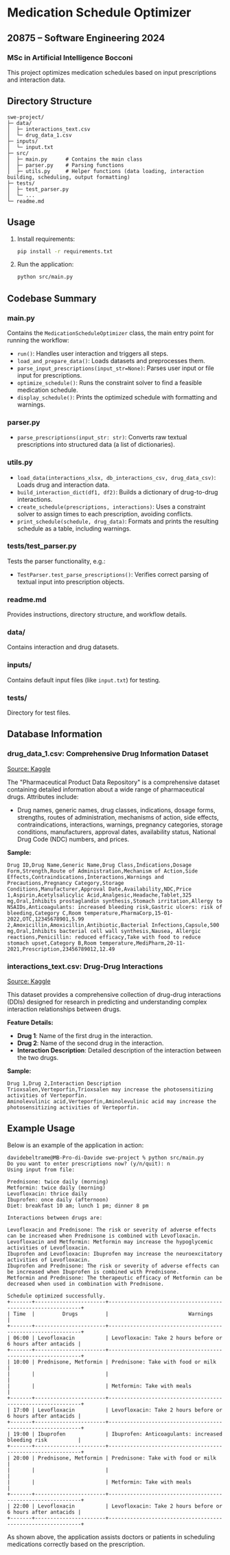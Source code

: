
# Medication Schedule Optimizer
## 20875 – Software Engineering 2024
### MSc in Artificial Intelligence Bocconi

This project optimizes medication schedules based on input prescriptions and interaction data.

## Directory Structure

```text
swe-project/
├─ data/
│  ├─ interactions_text.csv
│  └─ drug_data_1.csv
├─ inputs/
│  └─ input.txt
├─ src/
│  ├─ main.py      # Contains the main class
│  ├─ parser.py    # Parsing functions
│  ├─ utils.py     # Helper functions (data loading, interaction building, scheduling, output formatting)
├─ tests/
│  ├─ test_parser.py
│  └─ ...
└─ readme.md
```

## Usage

1. Install requirements:
   ```bash
   pip install -r requirements.txt
   ```

2. Run the application:
   ```bash
   python src/main.py
   ```

## Codebase Summary

### main.py
Contains the `MedicationScheduleOptimizer` class, the main entry point for running the workflow:
- `run()`: Handles user interaction and triggers all steps.
- `load_and_prepare_data()`: Loads datasets and preprocesses them.
- `parse_input_prescriptions(input_str=None)`: Parses user input or file input for prescriptions.
- `optimize_schedule()`: Runs the constraint solver to find a feasible medication schedule.
- `display_schedule()`: Prints the optimized schedule with formatting and warnings.

### parser.py
- `parse_prescriptions(input_str: str)`: Converts raw textual prescriptions into structured data (a list of dictionaries).

### utils.py
- `load_data(interactions_xlsx, db_interactions_csv, drug_data_csv)`: Loads drug and interaction data.
- `build_interaction_dict(df1, df2)`: Builds a dictionary of drug-to-drug interactions.
- `create_schedule(prescriptions, interactions)`: Uses a constraint solver to assign times to each prescription, avoiding conflicts.
- `print_schedule(schedule, drug_data)`: Formats and prints the resulting schedule as a table, including warnings.

### tests/test_parser.py
Tests the parser functionality, e.g.:
- `TestParser.test_parse_prescriptions()`: Verifies correct parsing of textual input into prescription objects.

### readme.md
Provides instructions, directory structure, and workflow details.

### data/
Contains interaction and drug datasets.

### inputs/
Contains default input files (like `input.txt`) for testing.

### tests/
Directory for test files.

## Database Information

### drug_data_1.csv: Comprehensive Drug Information Dataset
[Source: Kaggle](https://www.kaggle.com/datasets/anoopjohny/comprehensive-drug-information-dataset)

The "Pharmaceutical Product Data Repository" is a comprehensive dataset containing detailed information about a wide range of pharmaceutical drugs. Attributes include:
- Drug names, generic names, drug classes, indications, dosage forms, strengths, routes of administration, mechanisms of action, side effects, contraindications, interactions, warnings, pregnancy categories, storage conditions, manufacturers, approval dates, availability status, National Drug Code (NDC) numbers, and prices.

**Sample:**
```csv
Drug ID,Drug Name,Generic Name,Drug Class,Indications,Dosage Form,Strength,Route of Administration,Mechanism of Action,Side Effects,Contraindications,Interactions,Warnings and Precautions,Pregnancy Category,Storage Conditions,Manufacturer,Approval Date,Availability,NDC,Price
1,Aspirin,Acetylsalicylic Acid,Analgesic,Headache,Tablet,325 mg,Oral,Inhibits prostaglandin synthesis,Stomach irritation,Allergy to NSAIDs,Anticoagulants: increased bleeding risk,Gastric ulcers: risk of bleeding,Category C,Room temperature,PharmaCorp,15-01-2022,OTC,12345678901,5.99
2,Amoxicillin,Amoxicillin,Antibiotic,Bacterial Infections,Capsule,500 mg,Oral,Inhibits bacterial cell wall synthesis,Nausea, Allergic reactions,Penicillin: reduced efficacy,Take with food to reduce stomach upset,Category B,Room temperature,MediPharm,20-11-2021,Prescription,23456789012,12.49
```

### interactions_text.csv: Drug-Drug Interactions
[Source: Kaggle](https://www.kaggle.com/datasets/mghobashy/drug-drug-interactions)

This dataset provides a comprehensive collection of drug-drug interactions (DDIs) designed for research in predicting and understanding complex interaction relationships between drugs.

**Feature Details:**
- **Drug 1**: Name of the first drug in the interaction.
- **Drug 2**: Name of the second drug in the interaction.
- **Interaction Description**: Detailed description of the interaction between the two drugs.

**Sample:**
```csv
Drug 1,Drug 2,Interaction Description
Trioxsalen,Verteporfin,Trioxsalen may increase the photosensitizing activities of Verteporfin.
Aminolevulinic acid,Verteporfin,Aminolevulinic acid may increase the photosensitizing activities of Verteporfin.
```

## Example Usage

Below is an example of the application in action:
```text
davidebeltrame@MB-Pro-di-Davide swe-project % python src/main.py
Do you want to enter prescriptions now? (y/n/quit): n
Using input from file:

Prednisone: twice daily (morning)
Metformin: twice daily (morning)
Levofloxacin: thrice daily
Ibuprofen: once daily (afternoon)
Diet: breakfast 10 am; lunch 1 pm; dinner 8 pm

Interactions between drugs are:

Levofloxacin and Prednisone: The risk or severity of adverse effects can be increased when Prednisone is combined with Levofloxacin.
Levofloxacin and Metformin: Metformin may increase the hypoglycemic activities of Levofloxacin.
Ibuprofen and Levofloxacin: Ibuprofen may increase the neuroexcitatory activities of Levofloxacin.
Ibuprofen and Prednisone: The risk or severity of adverse effects can be increased when Ibuprofen is combined with Prednisone.
Metformin and Prednisone: The therapeutic efficacy of Metformin can be decreased when used in combination with Prednisone.

Schedule optimized successfully.
+-------+-----------------------+-------------------------------------------------------------+
| Time  |         Drugs         |                          Warnings                           |
+-------+-----------------------+-------------------------------------------------------------+
| 06:00 | Levofloxacin          | Levofloxacin: Take 2 hours before or 6 hours after antacids |
+-------+-----------------------+-------------------------------------------------------------+
| 10:00 | Prednisone, Metformin | Prednisone: Take with food or milk                          |
|       |                       |                                                             |
|       |                       | Metformin: Take with meals                                  |
+-------+-----------------------+-------------------------------------------------------------+
| 17:00 | Levofloxacin          | Levofloxacin: Take 2 hours before or 6 hours after antacids |
+-------+-----------------------+-------------------------------------------------------------+
| 19:00 | Ibuprofen             | Ibuprofen: Anticoagulants: increased bleeding risk          |
+-------+-----------------------+-------------------------------------------------------------+
| 20:00 | Prednisone, Metformin | Prednisone: Take with food or milk                          |
|       |                       |                                                             |
|       |                       | Metformin: Take with meals                                  |
+-------+-----------------------+-------------------------------------------------------------+
| 22:00 | Levofloxacin          | Levofloxacin: Take 2 hours before or 6 hours after antacids |
+-------+-----------------------+-------------------------------------------------------------+
```
As shown above, the application assists doctors or patients in scheduling medications correctly based on the prescription.
